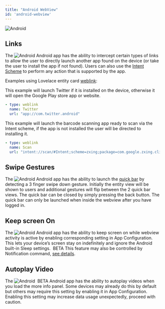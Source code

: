 ```yaml
---
title: "Android WebView"
id: 'android-webview'
---
```



![Android](/assets/android.svg)

## Links

The ![Android](/assets/android.svg) Android app has the ability to intercept certain types of links to allow the user to directly launch another app found on the device (or take the user to install the app if not found). Users can also use the [Intent Scheme](https://developer.chrome.com/docs/multidevice/android/intents/#syntax) to perform any action that is supported by the app.

Examples using Lovelace entity card [weblink](https://www.home-assistant.io/lovelace/entities/#weblink):

This example will launch Twitter if it is installed on the device, otherwise it will open the Google Play store app or website.
```yaml
- type: weblink
  name: Twitter
  url: "app://com.twitter.android"
```

This example will launch the barcode scanning app ready to scan via the Intent scheme, if the app is not installed the user will be directed to installing it.
```yaml
- type: weblink
  name: Scan
  url: "intent://scan/#Intent;scheme=zxing;package=com.google.zxing.client.android;end"
```

## Swipe Gestures

The ![Android](/assets/android.svg) Android app has the ability to launch the [quick bar](https://www.home-assistant.io/docs/tools/quick-bar/) by detecting a 3 finger swipe down gesture. Initially the entity view will be shown to users and additional gestures will flip between the 2 quick bar views. The quick bar can be closed by simply pressing the back button. The quick bar can only be launched when inside the webview after you have logged in.

## Keep screen On
The ![Android](/assets/android.svg) Android app has the ability to keep screen on while webview activity is active by enabling corresponding setting in App Configuration. This lets your device’s screen stay on indefinitely and ignore the Android built-in Sleep settings.
&nbsp;<span class="beta">BETA</span> This feature may also be controlled by Notification command, [see details](https://companion.home-assistant.io/docs/notifications/notification-commands#screen-on).

## Autoplay Video
The ![Android](/assets/android.svg) &nbsp;<span class="beta">BETA</span> Android app has the ability to autoplay videos when you load the more info panel. Some devices may already do this by default but others may require this setting by enabling it in App Configuration. Enabling this setting may increase data usage unexpectedly, proceed with caution.
